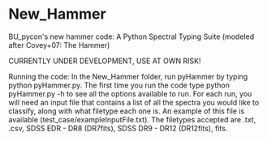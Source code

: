 # New_Hammer
BU_pycon's new hammer code: A Python Spectral Typing Suite (modeled after Covey+07: The Hammer)

CURRENTLY UNDER DEVELOPMENT, USE AT OWN RISK!

Running the code: In the New\_Hammer folder, run pyHammer by typing python pyHammer.py. The first time you run the code type python pyHammer.py -h to see all the options available to run. For each run, you will need an input file that contains a list of all the spectra you would like to classify, along with what filetype each one is. An example of this file is available (test_case/exampleInputFile.txt). The filetypes accepted are .txt, .csv, SDSS EDR - DR8 (DR7fits), SDSS DR9 - DR12 (DR12fits), fits. 



